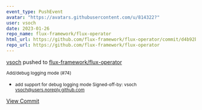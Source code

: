 ```yaml
---
event_type: PushEvent
avatar: "https://avatars.githubusercontent.com/u/814322?"
user: vsoch
date: 2023-01-26
repo_name: flux-framework/flux-operator
html_url: https://github.com/flux-framework/flux-operator/commit/d4b92b86df7a6cb89422740113880fe59ed26706
repo_url: https://github.com/flux-framework/flux-operator
---
```


<a href='https://github.com/vsoch' target='_blank'>vsoch</a> pushed to <a href='https://github.com/flux-framework/flux-operator' target='_blank'>flux-framework/flux-operator</a>

<small>Add/debug logging mode (#74)

* add support for debug logging mode
Signed-off-by: vsoch <vsoch@users.noreply.github.com></small>

<a href='https://github.com/flux-framework/flux-operator/commit/d4b92b86df7a6cb89422740113880fe59ed26706' target='_blank'>View Commit</a>